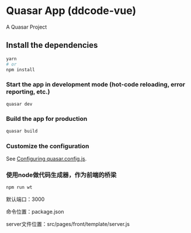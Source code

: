 # Quasar App (ddcode-vue)

A Quasar Project

## Install the dependencies

```bash
yarn
# or
npm install
```

### Start the app in development mode (hot-code reloading, error reporting, etc.)

```bash
quasar dev
```

### Build the app for production

```bash
quasar build
```

### Customize the configuration

See [Configuring quasar.config.js](https://v2.quasar.dev/quasar-cli-vite/quasar-config-js).

### 使用node做代码生成器，作为前端的桥梁

```bash
npm run wt
```

默认端口：3000

命令位置：package.json

server文件位置：src/pages/front/template/server.js